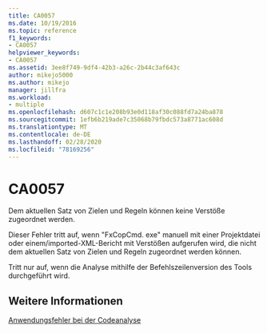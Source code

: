 ```yaml
---
title: CA0057
ms.date: 10/19/2016
ms.topic: reference
f1_keywords:
- CA0057
helpviewer_keywords:
- CA0057
ms.assetid: 3ee8f749-9df4-42b3-a26c-2b44c3af643c
author: mikejo5000
ms.author: mikejo
manager: jillfra
ms.workload:
- multiple
ms.openlocfilehash: d607c1c1e208b93e0d118af30c088fd7a24ba878
ms.sourcegitcommit: 1efb6b219ade7c35068b79fbdc573a8771ac608d
ms.translationtype: MT
ms.contentlocale: de-DE
ms.lasthandoff: 02/28/2020
ms.locfileid: "78169256"
---
```

# <a name="ca0057"></a>CA0057
Dem aktuellen Satz von Zielen und Regeln können keine Verstöße zugeordnet werden.

Dieser Fehler tritt auf, wenn "FxCopCmd. exe" manuell mit einer Projektdatei oder einem/imported-XML-Bericht mit Verstößen aufgerufen wird, die nicht dem aktuellen Satz von Zielen und Regeln zugeordnet werden können.

Tritt nur auf, wenn die Analyse mithilfe der Befehlszeilenversion des Tools durchgeführt wird.

## <a name="see-also"></a>Weitere Informationen
[Anwendungsfehler bei der Codeanalyse](../code-quality/code-analysis-application-errors.md)

